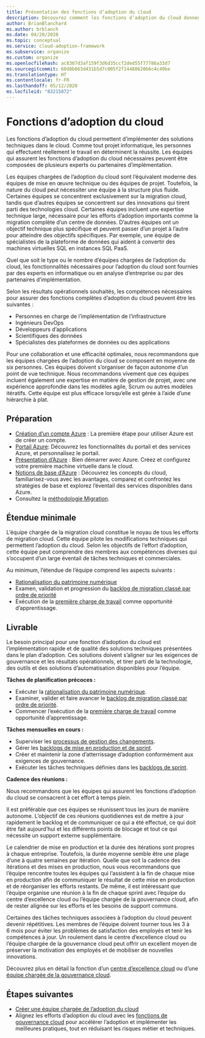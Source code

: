 ```yaml
---
title: Présentation des fonctions d’adoption du cloud
description: Découvrez comment les fonctions d’adoption du cloud donnent accès à des solutions techniques vous permettant de composer vos équipes de façon appropriée.
author: BrianBlanchard
ms.author: brblanch
ms.date: 04/20/2020
ms.topic: conceptual
ms.service: cloud-adoption-framework
ms.subservice: organize
ms.custom: organize
ms.openlocfilehash: ac8307d3af159f3d6d35ccf2ded55f77786a33d7
ms.sourcegitcommit: 60d8b863d431b5d7c005f2f14488620b6c4c49be
ms.translationtype: HT
ms.contentlocale: fr-FR
ms.lasthandoff: 05/12/2020
ms.locfileid: "83215872"
---
```

# <a name="cloud-adoption-functions"></a>Fonctions d’adoption du cloud

Les fonctions d’adoption du cloud permettent d’implémenter des solutions techniques dans le cloud. Comme tout projet informatique, les personnes qui effectuent réellement le travail en déterminent la réussite. Les équipes qui assurent les fonctions d’adoption du cloud nécessaires peuvent être composées de plusieurs experts ou partenaires d’implémentation.

Les équipes chargées de l’adoption du cloud sont l’équivalent moderne des équipes de mise en œuvre technique ou des équipes de projet. Toutefois, la nature du cloud peut nécessiter une équipe à la structure plus fluide. Certaines équipes se concentrent exclusivement sur la migration cloud, tandis que d’autres équipes se concentrent sur des innovations qui tirent parti des technologies cloud. Certaines équipes incluent une expertise technique large, nécessaire pour les efforts d’adoption importants comme la migration complète d’un centre de données. D’autres équipes ont un objectif technique plus spécifique et peuvent passer d’un projet à l’autre pour atteindre des objectifs spécifiques. Par exemple, une équipe de spécialistes de la plateforme de données qui aident à convertir des machines virtuelles SQL en instances SQL PaaS.

Quel que soit le type ou le nombre d’équipes chargées de l’adoption du cloud, les fonctionnalités nécessaires pour l’adoption du cloud sont fournies par des experts en informatique ou en analyse d’entreprise ou par des partenaires d’implémentation.

Selon les résultats opérationnels souhaités, les compétences nécessaires pour assurer des fonctions complètes d’adoption du cloud peuvent être les suivantes :

- Personnes en charge de l’implémentation de l’infrastructure
- Ingénieurs DevOps
- Développeurs d’applications
- Scientifiques des données
- Spécialistes des plateformes de données ou des applications

Pour une collaboration et une efficacité optimales, nous recommandons que les équipes chargées de l’adoption du cloud se composent en moyenne de six personnes. Ces équipes doivent s’organiser de façon autonome d’un point de vue technique. Nous recommandons vivement que ces équipes incluent également une expertise en matière de gestion de projet, avec une expérience approfondie dans les modèles agile, Scrum ou autres modèles itératifs. Cette équipe est plus efficace lorsqu’elle est gérée à l’aide d’une hiérarchie à plat.

## <a name="preparation"></a>Préparation

- [Création d’un compte Azure](https://docs.microsoft.com/learn/modules/create-an-azure-account) : La première étape pour utiliser Azure est de créer un compte.
- [Portail Azure](https://docs.microsoft.com/learn/modules/tour-azure-portal): Découvrez les fonctionnalités du portail et des services Azure, et personnalisez le portail.
- [Présentation d’Azure](https://docs.microsoft.com/learn/modules/welcome-to-azure) : Bien démarrer avec Azure. Créez et configurez votre première machine virtuelle dans le cloud.
- [Notions de base d’Azure](https://docs.microsoft.com/learn/paths/azure-for-the-data-engineer) : Découvrez les concepts du cloud, familiarisez-vous avec les avantages, comparez et confrontez les stratégies de base et explorez l’éventail des services disponibles dans Azure.
- Consultez la [méthodologie Migration](../migrate/index.md).

## <a name="minimum-scope"></a>Étendue minimale

L’équipe chargée de la migration cloud constitue le noyau de tous les efforts de migration cloud. Cette équipe pilote les modifications techniques qui permettent l’adoption du cloud. Selon les objectifs de l’effort d’adoption, cette équipe peut comprendre des membres aux compétences diverses qui s’occupent d’un large éventail de tâches techniques et commerciales.

Au minimum, l’étendue de l’équipe comprend les aspects suivants :

- [Rationalisation du patrimoine numérique](../digital-estate/index.md)
- Examen, validation et progression du [backlog de migration classé par ordre de priorité](../migrate/migration-considerations/assess/release-iteration-backlog.md)
- Exécution de la [première charge de travail](../digital-estate/rationalize.md#select-the-first-workload) comme opportunité d’apprentissage.

## <a name="deliverable"></a>Livrable

Le besoin principal pour une fonction d’adoption du cloud est l’implémentation rapide et de qualité des solutions techniques présentées dans le plan d’adoption. Ces solutions doivent s’aligner sur les exigences de gouvernance et les résultats opérationnels, et tirer parti de la technologie, des outils et des solutions d’automatisation disponibles pour l’équipe.

**Tâches de planification précoces :**

- Exécuter la [rationalisation du patrimoine numérique](../digital-estate/index.md).
- Examiner, valider et faire avancer le [backlog de migration classé par ordre de priorité](../migrate/migration-considerations/assess/release-iteration-backlog.md).
- Commencer l’exécution de la [première charge de travail](../digital-estate/rationalize.md#select-the-first-workload) comme opportunité d’apprentissage.

**Tâches mensuelles en cours :**

- Superviser les [processus de gestion des changements](../migrate/migration-considerations/prerequisites/technical-complexity.md).
- Gérer les [backlogs de mise en production et de sprint](../migrate/migration-considerations/assess/release-iteration-backlog.md).
- Créer et maintenir la zone d’atterrissage d’adoption conformément aux exigences de gouvernance.
- Exécuter les tâches techniques définies dans les [backlogs de sprint](../migrate/migration-considerations/assess/release-iteration-backlog.md).

**Cadence des réunions :**

Nous recommandons que les équipes qui assurent les fonctions d’adoption du cloud se consacrent à cet effort à temps plein.

Il est préférable que ces équipes se réunissent tous les jours de manière autonome. L’objectif de ces réunions quotidiennes est de mettre à jour rapidement le backlog et de communiquer ce qui a été effectué, ce qui doit être fait aujourd’hui et les différents points de blocage et tout ce qui nécessite un support externe supplémentaire.

Le calendrier de mise en production et la durée des itérations sont propres à chaque entreprise. Toutefois, la durée moyenne semble être une plage d’une à quatre semaines par itération. Quelle que soit la cadence des itérations et des mises en production, nous vous recommandons que l’équipe rencontre toutes les équipes qui l’assistent à la fin de chaque mise en production afin de communiquer le résultat de cette mise en production et de réorganiser les efforts restants. De même, il est intéressant que l’équipe organise une réunion à la fin de chaque sprint avec l’équipe du centre d’excellence cloud ou l’équipe chargée de la gouvernance cloud, afin de rester alignée sur les efforts et les besoins de support communs.

Certaines des tâches techniques associées à l’adoption du cloud peuvent devenir répétitives. Les membres de l’équipe doivent tourner tous les 3 à 6 mois pour éviter les problèmes de satisfaction des employés et tenir les compétences à jour. Un roulement dans le centre d’excellence cloud ou l’équipe chargée de la gouvernance cloud peut offrir un excellent moyen de préserver la motivation des employés et de mobiliser de nouvelles innovations.

Découvrez plus en détail la fonction d’un [centre d’excellence cloud](./cloud-center-of-excellence.md) ou d’une [équipe chargée de la gouvernance cloud](./cloud-governance.md).

## <a name="next-steps"></a>Étapes suivantes

- [Créer une équipe chargée de l’adoption du cloud](../get-started/team/cloud-adoption.md)
- Alignez les efforts d’adoption du cloud avec les [fonctions de gouvernance cloud](./cloud-governance.md) pour accélérer l’adoption et implémenter les meilleures pratiques, tout en réduisant les risques métier et techniques.
